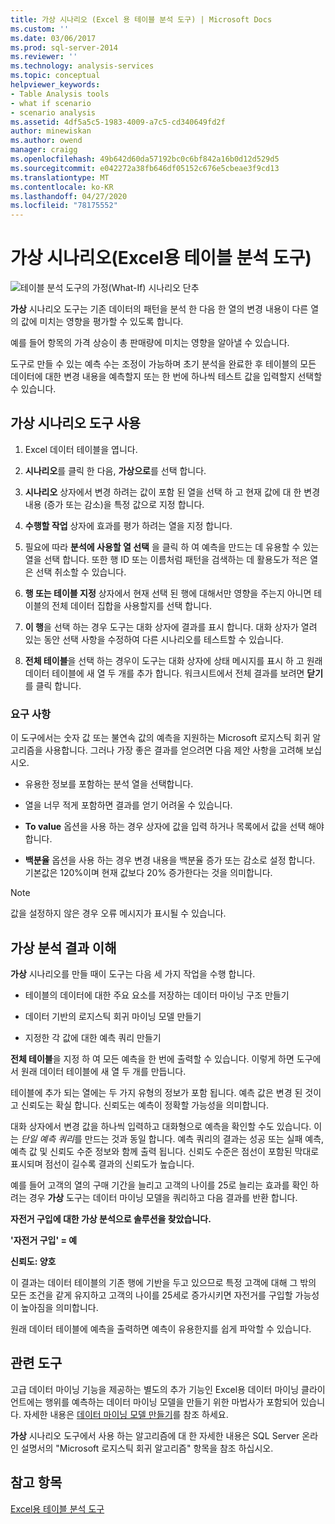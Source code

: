 ```yaml
---
title: 가상 시나리오 (Excel 용 테이블 분석 도구) | Microsoft Docs
ms.custom: ''
ms.date: 03/06/2017
ms.prod: sql-server-2014
ms.reviewer: ''
ms.technology: analysis-services
ms.topic: conceptual
helpviewer_keywords:
- Table Analysis tools
- what if scenario
- scenario analysis
ms.assetid: 4df5a5c5-1983-4009-a7c5-cd340649fd2f
author: minewiskan
ms.author: owend
manager: craigg
ms.openlocfilehash: 49b642d60da57192bc0c6bf842a16b0d12d529d5
ms.sourcegitcommit: e042272a38fb646df05152c676e5cbeae3f9cd13
ms.translationtype: MT
ms.contentlocale: ko-KR
ms.lasthandoff: 04/27/2020
ms.locfileid: "78175552"
---
```

# <a name="what-if-scenario-table-analysis-tools-for-excel"></a>가상 시나리오(Excel용 테이블 분석 도구)
  ![테이블 분석 도구의 가정(What-If) 시나리오 단추](media/tat-whatif.gif "테이블 분석 도구의 가정(What-If) 시나리오 단추")

 **가상** 시나리오 도구는 기존 데이터의 패턴을 분석 한 다음 한 열의 변경 내용이 다른 열의 값에 미치는 영향을 평가할 수 있도록 합니다.

 예를 들어 항목의 가격 상승이 총 판매량에 미치는 영향을 알아낼 수 있습니다.

 도구로 만들 수 있는 예측 수는 조정이 가능하며 초기 분석을 완료한 후 테이블의 모든 데이터에 대한 변경 내용을 예측할지 또는 한 번에 하나씩 테스트 값을 입력할지 선택할 수 있습니다.

## <a name="using-the-what-if-scenario-tool"></a>가상 시나리오 도구 사용

1.  Excel 데이터 테이블을 엽니다.

2.  **시나리오**를 클릭 한 다음, **가상으로**를 선택 합니다.

3.  **시나리오** 상자에서 변경 하려는 값이 포함 된 열을 선택 하 고 현재 값에 대 한 변경 내용 (증가 또는 감소)을 특정 값으로 지정 합니다.

4.  **수행할 작업** 상자에 효과를 평가 하려는 열을 지정 합니다.

5.  필요에 따라 **분석에 사용할 열 선택** 을 클릭 하 여 예측을 만드는 데 유용할 수 있는 열을 선택 합니다. 또한 행 ID 또는 이름처럼 패턴을 검색하는 데 활용도가 적은 열은 선택 취소할 수 있습니다.

6.  **행 또는 테이블 지정** 상자에서 현재 선택 된 행에 대해서만 영향을 주는지 아니면 테이블의 전체 데이터 집합을 사용할지를 선택 합니다.

7.  **이 행**을 선택 하는 경우 도구는 대화 상자에 결과를 표시 합니다. 대화 상자가 열려 있는 동안 선택 사항을 수정하여 다른 시나리오를 테스트할 수 있습니다.

8.  **전체 테이블**을 선택 하는 경우이 도구는 대화 상자에 상태 메시지를 표시 하 고 원래 데이터 테이블에 새 열 두 개를 추가 합니다. 워크시트에서 전체 결과를 보려면 **닫기** 를 클릭 합니다.

### <a name="requirements"></a>요구 사항
 이 도구에서는 숫자 값 또는 불연속 값의 예측을 지원하는 Microsoft 로지스틱 회귀 알고리즘을 사용합니다. 그러나 가장 좋은 결과를 얻으려면 다음 제안 사항을 고려해 보십시오.

-   유용한 정보를 포함하는 분석 열을 선택합니다.

-   열을 너무 적게 포함하면 결과를 얻기 어려울 수 있습니다.

-   **To value** 옵션을 사용 하는 경우 상자에 값을 입력 하거나 목록에서 값을 선택 해야 합니다.

-   **백분율** 옵션을 사용 하는 경우 변경 내용을 백분율 증가 또는 감소로 설정 합니다. 기본값은 120%이며 현재 값보다 20% 증가한다는 것을 의미합니다.

> [!NOTE]
>  값을 설정하지 않은 경우 오류 메시지가 표시될 수 있습니다.

## <a name="understanding-the-results-of-what-if-analysis"></a>가상 분석 결과 이해
 **가상** 시나리오를 만들 때이 도구는 다음 세 가지 작업을 수행 합니다.

-   테이블의 데이터에 대한 주요 요소를 저장하는 데이터 마이닝 구조 만들기

-   데이터 기반의 로지스틱 회귀 마이닝 모델 만들기

-   지정한 각 값에 대한 예측 쿼리 만들기

 **전체 테이블**을 지정 하 여 모든 예측을 한 번에 출력할 수 있습니다. 이렇게 하면 도구에서 원래 데이터 테이블에 새 열 두 개를 만듭니다.

 테이블에 추가 되는 열에는 두 가지 유형의 정보가 포함 됩니다. 예측 값은 변경 된 것이 고 신뢰도는 확실 합니다. 신뢰도는 예측이 정확할 가능성을 의미합니다.

 대화 상자에서 변경 값을 하나씩 입력하고 대화형으로 예측을 확인할 수도 있습니다. 이는 *단일 예측 쿼리*를 만드는 것과 동일 합니다. 예측 쿼리의 결과는 성공 또는 실패 예측, 예측 값 및 신뢰도 수준 정보와 함께 출력 됩니다. 신뢰도 수준은 점선이 포함된 막대로 표시되며 점선이 길수록 결과의 신뢰도가 높습니다.

 예를 들어 고객의 열의 구매 기간을 늘리고 고객의 나이를 25로 늘리는 효과를 확인 하려는 경우 **가상** 도구는 데이터 마이닝 모델을 쿼리하고 다음 결과를 반환 합니다.

 **자전거 구입에 대한 가상 분석으로 솔루션을 찾았습니다.**

 **'자전거 구입' = 예**

 **신뢰도: 양호**

 이 결과는 데이터 테이블의 기존 행에 기반을 두고 있으므로 특정 고객에 대해 그 밖의 모든 조건을 같게 유지하고 고객의 나이를 25세로 증가시키면 자전거를 구입할 가능성이 높아짐을 의미합니다.

 원래 데이터 테이블에 예측을 출력하면 예측이 유용한지를 쉽게 파악할 수 있습니다.

## <a name="related-tools"></a>관련 도구
 고급 데이터 마이닝 기능을 제공하는 별도의 추가 기능인 Excel용 데이터 마이닝 클라이언트에는 행위를 예측하는 데이터 마이닝 모델을 만들기 위한 마법사가 포함되어 있습니다. 자세한 내용은 [데이터 마이닝 모델 만들기](creating-a-data-mining-model.md)를 참조 하세요.

 **가상** 시나리오 도구에서 사용 하는 알고리즘에 대 한 자세한 내용은 SQL Server 온라인 설명서의 "Microsoft 로지스틱 회귀 알고리즘" 항목을 참조 하십시오.

## <a name="see-also"></a>참고 항목
 [Excel용 테이블 분석 도구](table-analysis-tools-for-excel.md)


